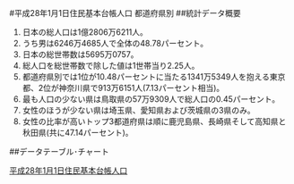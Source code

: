 #平成28年1月1日住民基本台帳人口 都道府県別
##統計データ概要

1. 日本の総人口は1億2806万6211人。
1. うち男は6246万4685人で全体の48.78パーセント。
1. 日本の総世帯数は5695万0757。
1. 総人口を総世帯数で除した値は1世帯当り2.25人。
1. 都道府県別では1位が10.48パーセントに当たる1341万5349人を抱える東京都、2位が神奈川県で913万6151人(7.13パーセント相当)。
1. 最も人口の少ない県は鳥取県の57万9309人で総人口の0.45パーセント。
1. 女性のほうが少ない県は埼玉県、愛知県および茨城県の3県のみ。
1. 女性の比率が高いトップ3都道府県は順に鹿児島県、長崎県そして高知県と秋田県(共に47.14パーセント)。

##データテーブル･チャート

[平成28年1月1日住民基本台帳人口](http://knowledgevault.saecanet.com/20160719-01-R-olive-datatables.html)